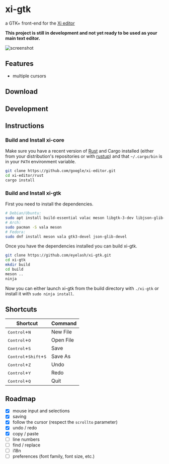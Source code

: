 # xi-gtk

a GTK+ front-end for the [Xi editor](https://github.com/google/xi-editor)

**This project is still in development and not yet ready to be used as your main text editor.**

![screenshot](screenshot.png)

## Features

- multiple cursors

## Download

## Development

## Instructions

### Build and Install xi-core

Make sure you have a recent version of [Rust](https://www.rust-lang.org) and Cargo installed (either from your distribution's repositories or with [rustup](https://rustup.rs)) and that `~/.cargo/bin` is in your `PATH` environment variable.

```sh
git clone https://github.com/google/xi-editor.git
cd xi-editor/rust
cargo install
```

### Build and Install xi-gtk

First you need to install the dependencies.

```sh
# Debian/Ubuntu:
sudo apt install build-essential valac meson libgtk-3-dev libjson-glib-dev
# Arch:
sudo pacman -S vala meson
# Fedora:
sudo dnf install meson vala gtk3-devel json-glib-devel
```

Once you have the dependencies installed you can build xi-gtk.

```sh
git clone https://github.com/eyelash/xi-gtk.git
cd xi-gtk
mkdir build
cd build
meson ..
ninja
```

Now you can either launch xi-gtk from the build directory with `./xi-gtk` or install it with `sudo ninja install`.

## Shortcuts

Shortcut                                         | Command
-------------------------------------------------|---------
<kbd>Control</kbd>+<kbd>N</kbd>                  | New File
<kbd>Control</kbd>+<kbd>O</kbd>                  | Open File
<kbd>Control</kbd>+<kbd>S</kbd>                  | Save
<kbd>Control</kbd>+<kbd>Shift</kbd>+<kbd>S</kbd> | Save As
<kbd>Control</kbd>+<kbd>Z</kbd>                  | Undo
<kbd>Control</kbd>+<kbd>Y</kbd>                  | Redo
<kbd>Control</kbd>+<kbd>Q</kbd>                  | Quit

## Roadmap

- [x] mouse input and selections
- [x] saving
- [x] follow the cursor (respect the `scrollto` parameter)
- [x] undo / redo
- [x] copy / paste
- [ ] line numbers
- [ ] find / replace
- [ ] i18n
- [ ] preferences (font family, font size, etc.)
